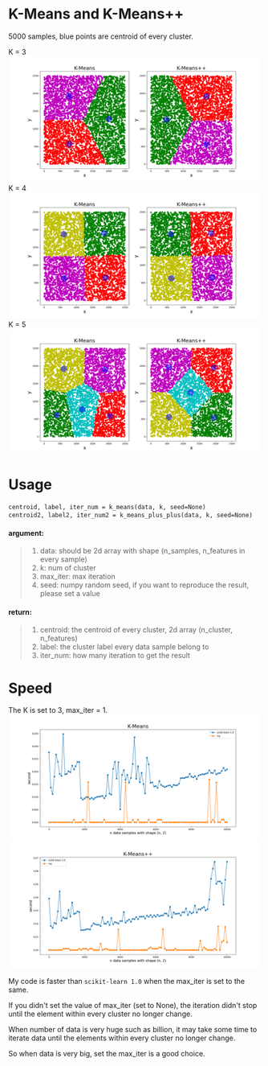 # K-Means and K-Means++
5000 samples, blue points are centroid of every cluster.

K = 3
![](img/my3.png)
K = 4
![](img/my4.png)
K = 5
![](img/my5.png)  
  
# Usage
```
centroid, label, iter_num = k_means(data, k, seed=None)
centroid2, label2, iter_num2 = k_means_plus_plus(data, k, seed=None)
```
#### argument:
> 1. data:     should be 2d array with shape (n_samples, n_features in every sample)
> 2. k:        num of cluster
> 3. max_iter: max iteration
> 4. seed:     numpy random seed, if you want to reproduce the result, please set a value  
  
#### return:  
> 1. centroid: the centroid of every cluster, 2d array (n_cluster, n_features)  
> 2. label:    the cluster label every data sample belong to  
> 3. iter_num: how many iteration to get the result   

# Speed
The K is set to 3, max_iter = 1.  
![](img/speed.png)
![](img/speed++.png)  
  
My code is faster than `scikit-learn 1.0` when the max_iter is set to the same.  
    
If you didn't set the value of max_iter (set to None), the iteration didn't stop 
until the element within every cluster no longer change.

When number of data is very huge such as billion, it may take some time to iterate data until the elements within every cluster no longer change.

So when data is very big, set the max_iter is a good choice.  



